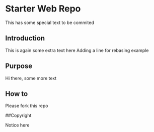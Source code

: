 # Starter Web Repo

This has some special text to be commited

## Introduction

This is again some extra text here
Adding a line for rebasing example

## Purpose 

Hi there, some more text

## How to
Please fork this repo

##Copyright

Notice here 
